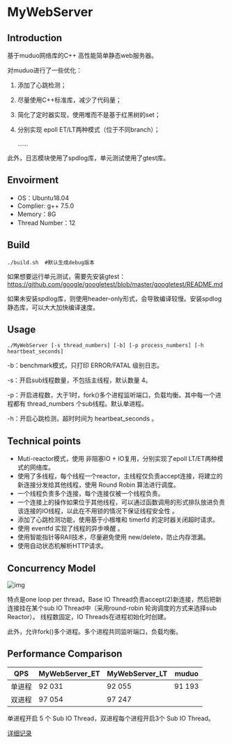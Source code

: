 # MyWebServer

## Introduction

基于muduo网络库的C++ 高性能简单静态web服务器。

对muduo进行了一些优化：

1. 添加了心跳检测；

2. 尽量使用C++标准库，减少了代码量；

3. 简化了定时器实现，使用堆而不是基于红黑树的set；

4. 分别实现 epoll ET/LT两种模式（位于不同branch）；

   ......

此外，日志模块使用了spdlog库，单元测试使用了gtest库。

## Envoirment

- OS：Ubuntu18.04
- Complier: g++ 7.5.0
- Memory：8G
- Thread Number：12

## Build

```
./build.sh	#默认生成debug版本
```

如果想要运行单元测试，需要先安装gtest：https://github.com/google/googletest/blob/master/googletest/README.md

如果未安装spdlog库，则使用header-only形式，会导致编译较慢。安装spdlog静态库，可以大大加快编译速度。

## Usage

```
./MyWebServer [-s thread_numbers] [-b] [-p process_numbers] [-h heartbeat_seconds]
```

-b：benchmark模式，只打印 ERROR/FATAL 级别日志。

-s：开启sub线程数量，不包括主线程，默认数量 4。

-p：开启进程数，大于1时，fork()多个进程监听端口，负载均衡。其中每一个进程都有 thread_numbers 个sub线程。默认单进程。

-h：开启心跳检测，超时时间为 heartbeat_seconds 。

## Technical points

-  Muti-reactor模式，使用 非阻塞IO + IO复用，分别实现了epoll LT/ET两种模式的网络库。
-  使用了多线程，每个线程一个reactor，主线程仅负责accept连接，将建立的新连接分发给其他线程，使用 Round Robin 算法进行调度。
-  一个线程负责多个连接，每个连接仅被一个线程负责。
-  一个连接上的操作如果位于其他线程，可以通过函数调用的形式排队放进负责该连接的IO线程，以此在不用锁的情况下保证线程安全性 。
-  添加了心跳检测功能，使用基于小根堆和 timerfd 的定时器关闭超时请求。
-   使用 eventfd 实现了线程的异步唤醒 。
-  使用智能指针等RAII技术，尽量避免使用 new/delete，防止内存泄漏。
-  使用自动状态机解析HTTP请求。

##  Concurrency Model

 ![img](https://img-blog.csdnimg.cn/img_convert/78e355f953ecd66c951398df7352cde7.png) 

特点是one loop per thread，Base IO Thread负责accept(2)新连接，然后把新连接挂在某个sub IO Thread中（采用round-robin 轮询调度的方式来选择sub Reactor）。 线程数固定，IO Threads在进程初始化时创建。

此外，允许fork()多个进程。多个进程共同监听端口，负载均衡。

## Performance Comparison

| QPS    | MyWebServer_ET | MyWebServer_LT | muduo  |
| ------ | -------------- | -------------- | ------ |
| 单进程 | 92 031         | 92 055         | 91 193 |
| 双进程 | 97 054         | 97 247         |        |

单进程开启 5 个 Sub IO Thread，双进程每个进程开启3个 Sub IO Thread。

[详细记录](https://github.com/836662398/MyWebServer/blob/ET/TestRecord.md)

